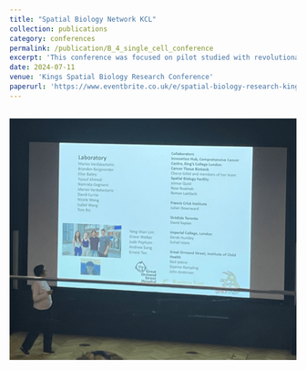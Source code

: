 ```yaml
---
title: "Spatial Biology Network KCL"
collection: publications
category: conferences
permalink: /publication/B_4_single_cell_conference
excerpt: 'This conference was focused on pilot studied with revolutionary CosMX Nanostring Spatial RNA-Seq data. All research groups, including ours, were working within the KCL Spatial Biology Network. Click the title to see an image of our presentation.'
date: 2024-07-11
venue: 'Kings Spatial Biology Research Conference'
paperurl: 'https://www.eventbrite.co.uk/e/spatial-biology-research-kings-tickets-907009699427'
---
```


<br/><img src='/images/spatial_conference.png'>

